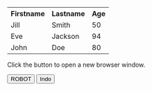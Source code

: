 
<html>
<body>

<table style="width:100%">
  <tr>
    <th>Firstname</th>
    <th>Lastname</th> 
    <th>Age</th>
  </tr>
  <tr>
    <td>Jill</td>
    <td>Smith</td>
    <td>50</td>
  </tr>
  <tr>
    <td>Eve</td>
    <td>Jackson</td>
    <td>94</td>
  </tr>
  <tr>
    <td>John</td>
    <td>Doe</td>
    <td>80</td>
  </tr>
</table>




<p>Click the button to open a new browser window.</p>

<button onclick="MouseSignZorro()">ROBOT</button>
<button onclick="myFunction2()">Indo</button>
<script>
import java.awt.AWTException;
import java.awt.Robot;
 
/**
 * Déplacer le curseur de la souris sur l'écran
 * http://www.fobec.com/java/969/deplacer-curseur-ecran-avec-awt-robot.html
 * Axel 2010
 */
public class MouseSignZorro {
 
    public MouseSignZorro() throws AWTException {
        Robot robot = new Robot();
        /**
         * Fixer le delai entre chaque mouvement à 500 ms
         */
        robot.setAutoDelay(50);
        /**
         * Appeler OnIdle après le déplacement de la souris
         */
        robot.setAutoWaitForIdle(false);
 
        /**
         * Barre du haut
         */
        for (int i = 0; i < 20; i++) {
            robot.mouseMove(300+(20*i), 400);
        }
        /**
         * Diagonale
         */
        for (int i = 0; i < 20; i++) {
            robot.mouseMove(700-(20*i), 400+(20*i));
        }
        /**
         * Barre du bas
         */
        for (int i = 0; i < 20; i++) {
            robot.mouseMove(300+(20*i), 800);
        }
 
        /**
         * Quitter l'application
         */
        System.exit(0);
    }
 
    public static void main(String[] args) throws AWTException {
        MouseSignZorro mouseCatchMe = new MouseSignZorro();
    }
}  
  
  
  
      var myWindow
function myFunction() {
    var response = UrlFetchApp.fetch("http://www.google.com/");
// Logger.log(response.getContentText());   
      
      
//  myWindow = window.open("https://fr18.tentlan.com/worldmap/684/422");
      alert (response.getContentText())
}
function myFunction2() {
 
      alert (myWindow.document.URL + ' Info' + myWindow)
}     
</script>

</body>
</html>

